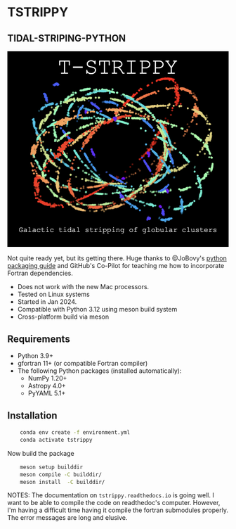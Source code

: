 # TSTRIPPY
## TIDAL-STRIPING-PYTHON

![Tidal Stripping](logo.png)

Not quite ready yet, but its getting there. Huge thanks to @JoBovy's [python packaging guide](https://pythonpackaging.info/) and GitHub's Co-Pilot for teaching me how to incorporate Fortran dependencies. 

- Does not work with the new Mac processors.
- Tested on Linux systems
- Started in Jan 2024. 
- Compatible with Python 3.12 using meson build system
- Cross-platform build via meson

## Requirements

* Python 3.9+
* gfortran 11+ (or compatible Fortran compiler)
* The following Python packages (installed automatically):
  * NumPy 1.20+
  * Astropy 4.0+
  * PyYAML 5.1+

## Installation
```bash
    conda env create -f environment.yml
    conda activate tstrippy
```
Now build the package
``` bash
    meson setup builddir
    meson compile -C builddir/
    meson install  -C builddir/
```

NOTES:
The documentation on `tstrippy.readthedocs.io` is going well. I want to be able to compile the code on readthedoc's computer. However, I'm having a difficult time having it compile the fortran submodules properly. The error messages are long and elusive. 


